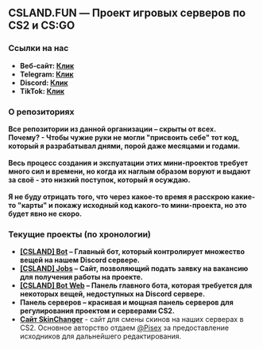 ## CSLAND.FUN — Проект игровых серверов по CS2 и CS:GO

### Ссылки на нас
- <strong>Веб-сайт: <a href="https://csland.fun/">Клик</a></strong>
- <strong>Telegram: <a href="https://t.me/csland_project">Клик</a></strong>
- <strong>Discord: <a href="https://discord.gg/csland-936334108240543785">Клик</a></strong>
- <strong>TikTok: <a href="https://www.tiktok.com/@cs.land">Клик</a></strong>

### О репозиториях
<strong>Все репозитории из данной организации – скрыты от всех.</strong> <br />
<strong>Почему? - Чтобы чужие руки не могли "присвоить себе" тот код, который я разрабатывал днями, порой даже месяцами и годами.</strong> <br /> <br />
<strong>Весь процесс создания и экспуатации этих мини-проектов требует много сил и времени, но когда их наглым образом воруют и выдают за своё - это низкий поступок, который я осуждаю.</strong> <br /> <br />
<strong>Я не буду отрицать того, что через какое-то время я расскрою какие-то "карты" и покажу исходный код какого-то мини-проекта, но это будет явно не скоро.</strong>

### Текущие проекты (по хронологии)
- <strong>[[CSLAND] Bot](https://discord.gg/5yAEZmPRJJ) – Главный бот, который контролирует множество вещей на нашем Discord сервере.</strong>
- <strong>[[CSLAND] Jobs](https://jobs.csland.fun/) – Сайт, позволяющий подать заявку на вакансию для получения работы на проекте.</strong>
- <strong>[[CSLAND] Bot Web](https://bot.csland.fun) – Панель главного бота, которая требуется для некоторых вещей, недоступных на Discord сервере.</strong>
- <strong>Панель серверов – красивая и мощная панель серверов для регулирования проектом и серверами CS2.</strong>
- <strong>[Сайт SkinChanger](https://sk.csland.fun/)</strong> - сайт для смены скинов на наших серверах в CS2. Основное авторство отдаем [@Pisex](https://github.com/Pisex/) за предоставление исходников для дальнейшего редактирования.
